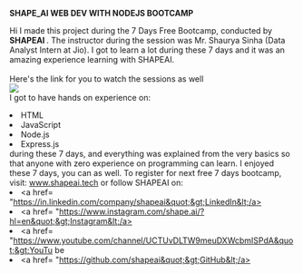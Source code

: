 **SHAPE_AI WEB DEV WITH NODEJS BOOTCAMP**

Hi I made this project during the 7 Days Free Bootcamp, conducted by <b> SHAPEAI </b>. The instructor during the session was Mr. Shaurya Sinha (Data Analyst Intern at Jio). I got to learn a lot during these 7 days and it was an amazing experience learning with SHAPEAI. <br><br>Here's the link for you to watch the sessions as well<br> <a href="https://www.youtube.com/playlist?list=PL7zl8TDRnbul748Yq6CTEnUzUfGE26AOA"> <img src="https://github.com/ShapeAI/PYTHON-AND-DATA- ANALYTICS/blob/main/JavaScriptandNodejs.png"> </a> <br>I got to have hands on experience on: <li>HTML <li>JavaScript <li>Node.js <li>Express.js <br>during these 7 days, and everything was explained from the very basics so that anyone with zero experience on programming can learn. I enjoyed these 7 days, you can as well. To register for next free 7 days bootcamp, visit: www.shapeai.tech or follow SHAPEAI on: <li><a href= "https://in.linkedin.com/company/shapeai&quot;&gt;LinkedIn&lt;/a> <li><a href= "https://www.instagram.com/shape.ai/?hl=en&quot;&gt;Instagram&lt;/a> <li><a href= "https://www.youtube.com/channel/UCTUvDLTW9meuDXWcbmISPdA&quot;&gt;YouTu be</a> <li><a href= "https://github.com/shapeai&quot;&gt;GitHub&lt;/a>
